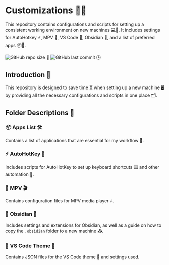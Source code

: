 # Customizations 🎉✨

This repository contains configurations and scripts for setting up a consistent working environment on new machines 💻🔧. It includes settings for AutoHotkey ⚡, MPV 🎥, VS Code 🎨, Obsidian 📝, and a list of preferred apps 📦🌟.

![GitHub repo size](https://img.shields.io/github/repo-size/ShivanshShukla01/Customizations) 📏
![GitHub last commit](https://img.shields.io/github/last-commit/ShivanshShukla01/Customizations) 🕒

## Introduction 🎊

This repository is designed to save time ⏳ when setting up a new machine 🖥️ by providing all the necessary configurations and scripts in one place 🗂️.

## Folder Descriptions 📂

### 📦 Apps List 🛠️

Contains a list of applications that are essential for my workflow 🚀.

### ⚡ AutoHotKey 🔑

Includes scripts for AutoHotKey to set up keyboard shortcuts ⌨️ and other automation 🤖.

### 🎥 MPV 🎬

Contains configuration files for MPV media player 🎶.

### 📝 Obsidian 📖

Includes settings and extensions for Obsidian, as well as a guide on how to copy the `.obsidian` folder to a new machine 📤.

### 🎨 VS Code Theme 🎉

Contains JSON files for the VS Code theme 🎨 and settings used.
